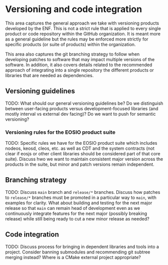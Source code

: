 # Versioning and code integration

This area captures the general approach we take with versioning products developed by the ENF. This is not a strict rule that is applied to every single product or code repository within the GitHub organization. It is meant more as a general guideline but the rules may be enforced more strictly for specific products (or suite of products) within the organization.

This area also captures the git branching strategy to follow when developing patches to software that may impact multiple versions of the software. In addition, it also covers details related to the recommended approach of integrating into a single repository the different products or libraries that are needed as dependencies.

## Versioning guidelines

TODO: What should our general versioning guidelines be? Do we distinguish between user-facing products versus development-focused libraries (and mostly interval vs external dev facing)? Do we want to push for semantic versioning?

### Versioning rules for the EOSIO product suite

TODO: Specific rules we have for the EOSIO product suite which includes nodeos, keosd, cleos, etc. as well as CDT and the system contracts (not clear if eosjs or other client libraries should be considered part of that core suite). Discuss hwo we want to maintain consistent major version across the products in the suite, but minor and patch versions remain independent.

## Branching strategy

TODO: Discuss `main` branch and `release/*` branches. Discuss how patches to `release/*` branches must be promoted in a particular way to `main`, with examples for clarity. What about building and testing for the next major release so that `main` can remain head of development even as we continuously integrate features for the next major (possibly breaking release) while still being ready to cut a new minor release as needed?

## Code integration

TODO: Discuss process for bringing in dependent libraries and tools into a project. Consider banning submodules and recommending git subtree merging instead? Where is a CMake external project appropriate?

